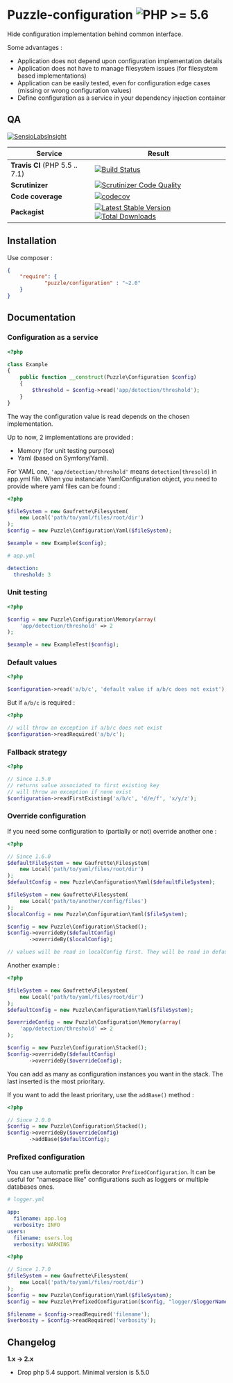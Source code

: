 Puzzle-configuration ![PHP >= 5.6](https://img.shields.io/badge/php-%3E%3D%205.6-blue.svg)
====================

Hide configuration implementation behind common interface. 

Some advantages :
* Application does not depend upon configuration implementation details 
* Application does not have to manage filesystem issues (for filesystem based implementations)
* Application can be easily tested, even for configuration edge cases (missing or wrong configuration values)
* Define configuration as a service in your dependency injection container

QA
--

[![SensioLabsInsight](https://insight.sensiolabs.com/projects/635b04b7-6238-4200-8526-72766767fd22/big.png)](https://insight.sensiolabs.com/projects/635b04b7-6238-4200-8526-72766767fd22)

Service | Result
--- | ---
**Travis CI** (PHP 5.5 .. 7.1) | [![Build Status](https://travis-ci.org/puzzle-org/configuration.png?branch=master)](https://travis-ci.org/puzzle-org/configuration)
**Scrutinizer** | [![Scrutinizer Code Quality](https://scrutinizer-ci.com/g/puzzle-org/configuration/badges/quality-score.png?b=master)](https://scrutinizer-ci.com/g/puzzle-org/configuration/?branch=master)
**Code coverage** | [![codecov](https://codecov.io/gh/puzzle-org/configuration/branch/master/graph/badge.svg)](https://codecov.io/gh/puzzle-org/configuration)
**Packagist** | [![Latest Stable Version](https://poser.pugx.org/puzzle/configuration/v/stable.png)](https://packagist.org/packages/puzzle/configuration) [![Total Downloads](https://poser.pugx.org/puzzle/configuration/downloads.svg)](https://packagist.org/packages/puzzle/configuration)

Installation
------------
Use composer :
```json
{
    "require": {
            "puzzle/configuration" : "~2.0"
    }
}
```

Documentation
-------------

### Configuration as a service ###


```php
<?php

class Example
{
    public function __construct(Puzzle\Configuration $config)
    {
        $threshold = $config->read('app/detection/threshold');
    }
}
```

The way the configuration value is read depends on the chosen implementation.

Up to now, 2 implementations are provided :
* Memory (for unit testing purpose)
* Yaml (based on Symfony/Yaml). 

For YAML one, ```'app/detection/threshold'``` means ```detection[thresold]``` in app.yml file. 
When you instanciate YamlConfiguration object, you need to provide where yaml files can be found : 

```php
<?php

$fileSystem = new Gaufrette\Filesystem(
    new Local('path/to/yaml/files/root/dir')
);
$config = new Puzzle\Configuration\Yaml($fileSystem);

$example = new Example($config);

```

```yaml
# app.yml 

detection:
  threshold: 3
```

### Unit testing ###

```php
<?php

$config = new Puzzle\Configuration\Memory(array(
    'app/detection/threshold' => 2
);

$example = new ExampleTest($config);

```

### Default values ###

```php
<?php

$configuration->read('a/b/c', 'default value if a/b/c does not exist');
```

But if ```a/b/c``` is required :

```php
<?php

// will throw an exception if a/b/c does not exist
$configuration->readRequired('a/b/c');
```

### Fallback strategy ###

```php
<?php

// Since 1.5.0
// returns value associated to first existing key
// will throw an exception if none exist
$configuration->readFirstExisting('a/b/c', 'd/e/f', 'x/y/z');
```

### Override configuration ###

If you need some configuration to (partially or not) override another one :
```php
<?php

// Since 1.6.0
$defaultFileSystem = new Gaufrette\Filesystem(
    new Local('path/to/yaml/files/root/dir')
);
$defaultConfig = new Puzzle\Configuration\Yaml($defaultFileSystem);

$fileSystem = new Gaufrette\Filesystem(
    new Local('path/to/another/config/files')
);
$localConfig = new Puzzle\Configuration\Yaml($fileSystem);

$config = new Puzzle\Configuration\Stacked();
$config->overrideBy($defaultConfig)
       ->overrideBy($localConfig);

// values will be read in localConfig first. They will be read in default config only if they don't exist in local one.
```

Another example : 
```php
<?php

$fileSystem = new Gaufrette\Filesystem(
    new Local('path/to/yaml/files/root/dir')
);
$defaultConfig = new Puzzle\Configuration\Yaml($fileSystem);

$overrideConfig = new Puzzle\Configuration\Memory(array(
    'app/detection/threshold' => 2
);

$config = new Puzzle\Configuration\Stacked();
$config->overrideBy($defaultConfig)
       ->overrideBy($overrideConfig);
```
You can add as many as configuration instances you want in the stack. The last inserted is the most prioritary.

If you want to add the least prioritary, use the ```addBase()``` method :
```php
<?php

// Since 2.0.0
$config = new Puzzle\Configuration\Stacked();
$config->overrideBy($overrideConfig)
       ->addBase($defaultConfig);
```

### Prefixed configuration ###

You can use automatic prefix decorator ```PrefixedConfiguration```. It can be useful for "namespace like" configurations such as loggers or multiple databases ones.

```yaml
# logger.yml 

app:
  filename: app.log
  verbosity: INFO
users:
  filename: users.log
  verbosity: WARNING
```

```php
<?php

// Since 1.7.0
$fileSystem = new Gaufrette\Filesystem(
    new Local('path/to/yaml/files/root/dir')
);
$config = new Puzzle\Configuration\Yaml($fileSystem);
$config = new Puzzle\PrefixedConfiguration($config, "logger/$loggerName");

$filename = $config->readRequired('filename');
$verbosity = $config->readRequired('verbosity');
```

Changelog
---------

**1.x -> 2.x**

 - Drop php 5.4 support. Minimal version is 5.5.0
